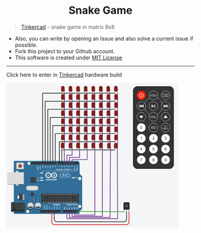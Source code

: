 <h1 align="center"> Snake Game </h1>

> [Tinkercad](https://www.tinkercad.com/things/hhwxWPETBP4) - snake game in matrix 8x8

- Also, you can write by opening an Issue and also solve a current issue if possible.
- Fork this project to your Github account.
- This software is created under [MIT License](https://github.com/MuriloChianfa/SnakeGame/blob/main/LICENSE)

<hr>

Click here to enter in [Tinkercad](https://www.tinkercad.com/things/hhwxWPETBP4) hardware build

![Alt text](img/SnakeGame.png)
